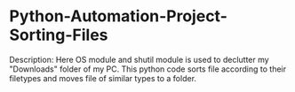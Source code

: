 # Python-Automation-Project-Sorting-Files
Description:
Here OS module and shutil module is used to declutter my "Downloads" folder of my PC. This python code sorts file according to their filetypes and moves file of similar types to a folder.  
